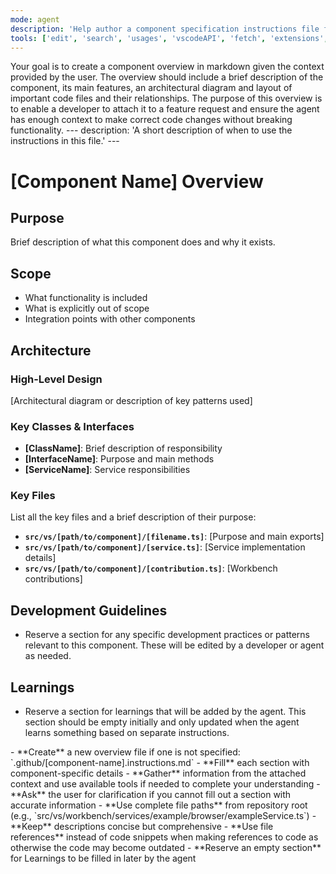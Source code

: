 ```yaml
---
mode: agent
description: 'Help author a component specification instructions file for an agent.'
tools: ['edit', 'search', 'usages', 'vscodeAPI', 'fetch', 'extensions', 'todos']
---
```


<overview>
Your goal is to create a component overview in markdown given the context provided by the user. The overview should include a brief description of the component, its main features, an architectural diagram and layout of important code files and their relationships. The purpose of this overview is to enable a developer to attach it to a feature request and ensure the agent has enough context to make correct code changes without breaking functionality.
</overview>

<format>
---
description: 'A short description of when to use the instructions in this file.'
---

# [Component Name] Overview

## Purpose

Brief description of what this component does and why it exists.

## Scope
- What functionality is included
- What is explicitly out of scope
- Integration points with other components

## Architecture

### High-Level Design
[Architectural diagram or description of key patterns used]

### Key Classes & Interfaces
- **[ClassName]**: Brief description of responsibility
- **[InterfaceName]**: Purpose and main methods
- **[ServiceName]**: Service responsibilities

### Key Files
List all the key files and a brief description of their purpose:
- **`src/vs/[path/to/component]/[filename.ts]`**: [Purpose and main exports]
- **`src/vs/[path/to/component]/[service.ts]`**: [Service implementation details]
- **`src/vs/[path/to/component]/[contribution.ts]`**: [Workbench contributions]

## Development Guidelines

- Reserve a section for any specific development practices or patterns relevant to this component. These will be edited by a developer or agent as needed.

## Learnings

- Reserve a section for learnings that will be added by the agent. This section should be empty initially and only updated when the agent learns something based on separate instructions.
</format>

<instructions>
- **Create** a new overview file if one is not specified: `.github/[component-name].instructions.md`
- **Fill** each section with component-specific details
- **Gather** information from the attached context and use available tools if needed to complete your understanding
- **Ask** the user for clarification if you cannot fill out a section with accurate information
- **Use complete file paths** from repository root (e.g., `src/vs/workbench/services/example/browser/exampleService.ts`)
- **Keep** descriptions concise but comprehensive
- **Use file references** instead of code snippets when making references to code as otherwise the code may become outdated
- **Reserve an empty section** for Learnings to be filled in later by the agent
</instructions>
